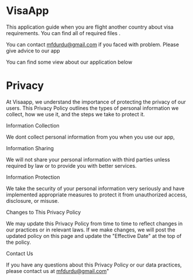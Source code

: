 # VisaApp

This application guide when you are flight another country about visa requirements. You can find all of required files . 

You can contact mfdurdu@gmail.com if you faced with problem. Please give advice to our app

You can find some view about our application below


# Privacy

At Visaapp, we understand the importance of protecting the privacy of our users. This Privacy Policy outlines the types of personal information we collect, how we use it, and the steps we take to protect it.

Information Collection

We dont collect personal information from you when you use our app, 

Information Sharing

We will not share your personal information with third parties unless required by law or to provide you with better services.

Information Protection

We take the security of your personal information very seriously and have implemented appropriate measures to protect it from unauthorized access, disclosure, or misuse.

Changes to This Privacy Policy

We may update this Privacy Policy from time to time to reflect changes in our practices or in relevant laws. If we make changes, we will post the updated policy on this page and update the "Effective Date" at the top of the policy.

Contact Us

If you have any questions about this Privacy Policy or our data practices, please contact us at mfdurdu@gmail.com"

